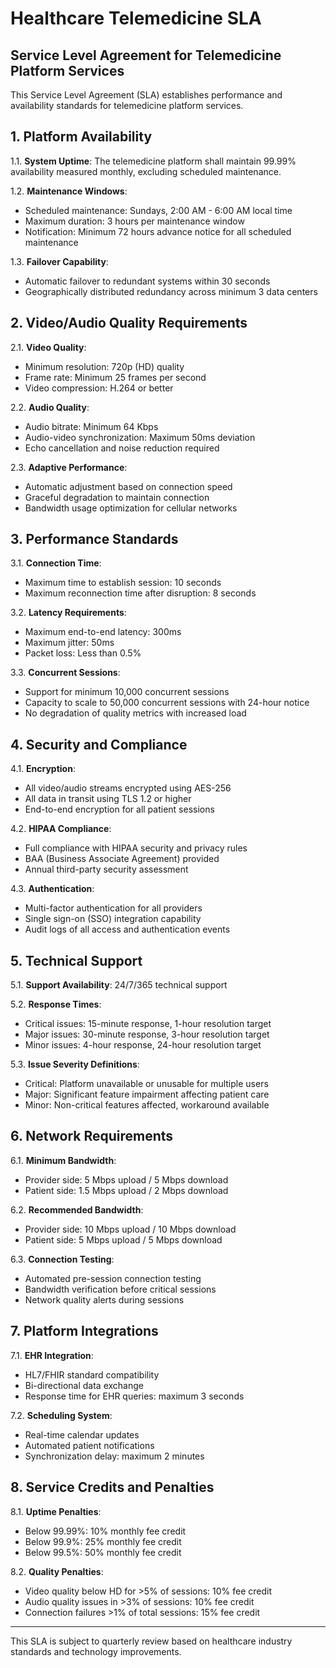 # Healthcare Telemedicine SLA

## Service Level Agreement for Telemedicine Platform Services

This Service Level Agreement (SLA) establishes performance and availability standards for telemedicine platform services.

## 1. Platform Availability

1.1. **System Uptime**: The telemedicine platform shall maintain 99.99% availability measured monthly, excluding scheduled maintenance.

1.2. **Maintenance Windows**: 
- Scheduled maintenance: Sundays, 2:00 AM - 6:00 AM local time
- Maximum duration: 3 hours per maintenance window
- Notification: Minimum 72 hours advance notice for all scheduled maintenance

1.3. **Failover Capability**:
- Automatic failover to redundant systems within 30 seconds
- Geographically distributed redundancy across minimum 3 data centers

## 2. Video/Audio Quality Requirements

2.1. **Video Quality**:
- Minimum resolution: 720p (HD) quality
- Frame rate: Minimum 25 frames per second
- Video compression: H.264 or better

2.2. **Audio Quality**:
- Audio bitrate: Minimum 64 Kbps
- Audio-video synchronization: Maximum 50ms deviation
- Echo cancellation and noise reduction required

2.3. **Adaptive Performance**:
- Automatic adjustment based on connection speed
- Graceful degradation to maintain connection
- Bandwidth usage optimization for cellular networks

## 3. Performance Standards

3.1. **Connection Time**:
- Maximum time to establish session: 10 seconds
- Maximum reconnection time after disruption: 8 seconds

3.2. **Latency Requirements**:
- Maximum end-to-end latency: 300ms
- Maximum jitter: 50ms
- Packet loss: Less than 0.5%

3.3. **Concurrent Sessions**:
- Support for minimum 10,000 concurrent sessions
- Capacity to scale to 50,000 concurrent sessions with 24-hour notice
- No degradation of quality metrics with increased load

## 4. Security and Compliance

4.1. **Encryption**:
- All video/audio streams encrypted using AES-256
- All data in transit using TLS 1.2 or higher
- End-to-end encryption for all patient sessions

4.2. **HIPAA Compliance**:
- Full compliance with HIPAA security and privacy rules
- BAA (Business Associate Agreement) provided
- Annual third-party security assessment

4.3. **Authentication**:
- Multi-factor authentication for all providers
- Single sign-on (SSO) integration capability
- Audit logs of all access and authentication events

## 5. Technical Support

5.1. **Support Availability**: 24/7/365 technical support

5.2. **Response Times**:
- Critical issues: 15-minute response, 1-hour resolution target
- Major issues: 30-minute response, 3-hour resolution target
- Minor issues: 4-hour response, 24-hour resolution target

5.3. **Issue Severity Definitions**:
- Critical: Platform unavailable or unusable for multiple users
- Major: Significant feature impairment affecting patient care
- Minor: Non-critical features affected, workaround available

## 6. Network Requirements

6.1. **Minimum Bandwidth**:
- Provider side: 5 Mbps upload / 5 Mbps download
- Patient side: 1.5 Mbps upload / 2 Mbps download

6.2. **Recommended Bandwidth**:
- Provider side: 10 Mbps upload / 10 Mbps download
- Patient side: 5 Mbps upload / 5 Mbps download

6.3. **Connection Testing**:
- Automated pre-session connection testing
- Bandwidth verification before critical sessions
- Network quality alerts during sessions

## 7. Platform Integrations

7.1. **EHR Integration**:
- HL7/FHIR standard compatibility
- Bi-directional data exchange
- Response time for EHR queries: maximum 3 seconds

7.2. **Scheduling System**:
- Real-time calendar updates
- Automated patient notifications
- Synchronization delay: maximum 2 minutes

## 8. Service Credits and Penalties

8.1. **Uptime Penalties**:
- Below 99.99%: 10% monthly fee credit
- Below 99.9%: 25% monthly fee credit
- Below 99.5%: 50% monthly fee credit

8.2. **Quality Penalties**:
- Video quality below HD for >5% of sessions: 10% fee credit
- Audio quality issues in >3% of sessions: 10% fee credit
- Connection failures >1% of total sessions: 15% fee credit

---

This SLA is subject to quarterly review based on healthcare industry standards and technology improvements.